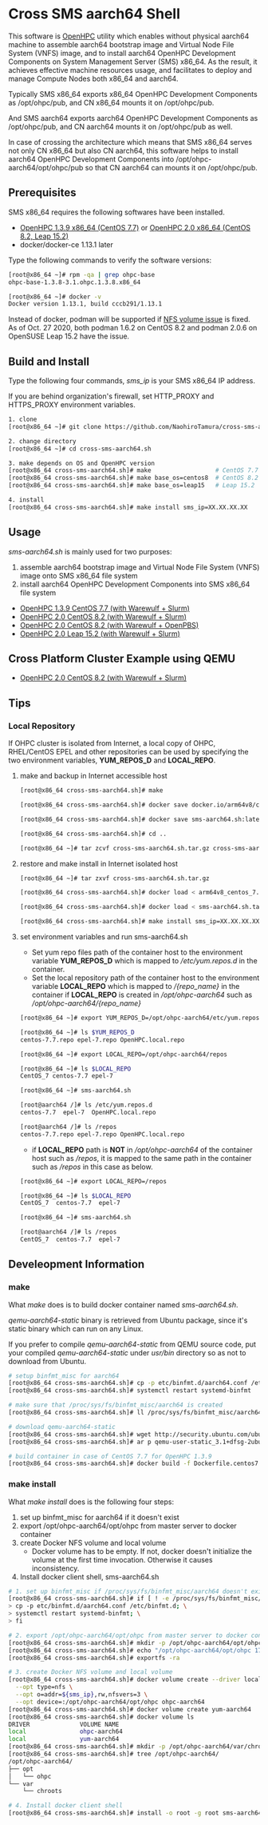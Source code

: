 # Cross SMS aarch64 Shell

This software is [OpenHPC][1] utility which enables without physical
aarch64 machine to assemble aarch64 bootstrap image and Virtual Node
File System (VNFS) image, and to install aarch64 OpenHPC Development
Components on System Management Server (SMS) x86_64.
As the result, it achieves effective machine resources usage, and
facilitates to deploy and manage Compute Nodes both x86_64 and
aarch64.

Typically SMS x86_64 exports x86_64 OpenHPC Development Components as
/opt/ohpc/pub, and CN x86_64 mounts it on /opt/ohpc/pub.

And SMS aarch64 exports aarch64 OpenHPC Development Components as
/opt/ohpc/pub, and CN aarch64 mounts it on /opt/ohpc/pub as well.


In case of crossing the architecture which means that SMS x86_64
serves not only CN x86_64 but also CN aarch64, this software helps to
install aarch64 OpenHPC Development Components into
/opt/ohpc-aarch64/opt/ohpc/pub so that CN aarch64 can mounts it on
/opt/ohpc/pub.

[1]: https://github.com/openhpc/ohpc "OpenHPC"


## Prerequisites

SMS x86_64 requires the following softwares have been installed.

* [OpenHPC 1.3.9 x86_64 (CentOS 7.7)][2] or [OpenHPC 2.0 x86_64
  (CentOS 8.2, Leap 15.2)][3]
* docker/docker-ce 1.13.1 later

Type the following commands to verify the software versions:

```sh
[root@x86_64 ~]# rpm -qa | grep ohpc-base
ohpc-base-1.3.8-3.1.ohpc.1.3.8.x86_64

[root@x86_64 ~]# docker -v
Docker version 1.13.1, build cccb291/1.13.1
```

[2]: https://github.com/openhpc/ohpc/wiki/1.3.X "Community building blocks for HPC systems (v1.3.9)"
[3]: https://github.com/openhpc/ohpc/wiki/2.X "Community building blocks for HPC systems (2.0)"

Instead of docker, podman will be supported if [NFS volume issue][4]
is fixed.
As of Oct. 27 2020, both podman 1.6.2 on CentOS 8.2 and podman 2.0.6
on OpenSUSE Leap 15.2 have the issue.

[4]: https://github.com/containers/podman/issues/4304


## Build and Install

Type the following four commands, *sms_ip* is your SMS x86_64 IP
address.

If you are behind organization's firewall, set HTTP_PROXY and
HTTPS_PROXY environment variables.

```sh
1. clone
[root@x86_64 ~]# git clone https://github.com/NaohiroTamura/cross-sms-aarch64.sh

2. change directory
[root@x86_64 ~]# cd cross-sms-aarch64.sh

3. make depends on OS and OpenHPC version
[root@x86_64 cross-sms-aarch64.sh]# make                  # CentOS 7.7 for OpenHPC 1.3.9
[root@x86_64 cross-sms-aarch64.sh]# make base_os=centos8  # CentOS 8.2 for OpenHPC 2.0
[root@x86_64 cross-sms-aarch64.sh]# make base_os=leap15   # Leap 15.2  for OpenHPC 2.0

4. install
[root@x86_64 cross-sms-aarch64.sh]# make install sms_ip=XX.XX.XX.XX
```

## Usage

*sms-aarch64.sh* is mainly used for two purposes:

1. assemble aarch64 bootstrap image and Virtual Node File System
   (VNFS) image onto SMS x86_64 file system
2. install aarch64 OpenHPC Development Components into SMS x86_64 file
   system


- [OpenHPC 1.3.9 CentOS 7.7 (with Warewulf + Slurm)](doc/usage_centos7_slurm.md)
- [OpenHPC 2.0 CentOS 8.2 (with Warewulf + Slurm)](doc/usage_centos8_slurm.md)
- [OpenHPC 2.0 CentOS 8.2 (with Warewulf + OpenPBS)](doc/usage_centos8_openpbs.md)
- [OpenHPC 2.0 Leap 15.2 (with Warewulf + Slurm)](doc/usage_leap15_slurm.md)


## Cross Platform Cluster Example using QEMU

- [OpenHPC 2.0 CentOS 8.2 (with Warewulf + Slurm)](doc/example_qemu_centos8_slurm.md)

## Tips

### Local Repository

If OHPC cluster is isolated from Internet, a local copy of OHPC,
RHEL/CentOS EPEL and other repositories can be used by specifying the
two environment variables, **YUM_REPOS_D** and **LOCAL_REPO**.

1. make and backup in Internet accessible host

    ```sh
    [root@x86_64 cross-sms-aarch64.sh]# make

    [root@x86_64 cross-sms-aarch64.sh]# docker save docker.io/arm64v8/centos:7 | gzip > arm64v8_centos_7.tar.gz

    [root@x86_64 cross-sms-aarch64.sh]# docker save sms-aarch64.sh:latest | gzip > sms-aarch64.sh.tar.gz

    [root@x86_64 cross-sms-aarch64.sh]# cd ..

    [root@x86_64 ~]# tar zcvf cross-sms-aarch64.sh.tar.gz cross-sms-aarch64.sh
    ```

2. restore and make install in Internet isolated host

    ```sh
    [root@x86_64 ~]# tar zxvf cross-sms-aarch64.sh.tar.gz

    [root@x86_64 cross-sms-aarch64.sh]# docker load < arm64v8_centos_7.tar.gz

    [root@x86_64 cross-sms-aarch64.sh]# docker load < sms-aarch64.sh.tar.gz

    [root@x86_64 cross-sms-aarch64.sh]# make install sms_ip=XX.XX.XX.XX
    ```

3. set environment variables and run sms-aarch64.sh

    * Set yum repo files path of the container host to the environment
      variable **YUM_REPOS_D** which is mapped to */etc/yum.repos.d*
      in the container.
    * Set the local repository path of the container host to the
      environment variable **LOCAL_REPO** which is mapped to
      */{repo_name}* in the container if **LOCAL_REPO** is created in
      */opt/ohpc-aarch64* such as */opt/ohpc-aarch64/{repo_name}*

    ```sh
    [root@x86_64 ~]# export YUM_REPOS_D=/opt/ohpc-aarch64/etc/yum.repos.d

    [root@x86_64 ~]# ls $YUM_REPOS_D
    centos-7.7.repo epel-7.repo OpenHPC.local.repo

    [root@x86_64 ~]# export LOCAL_REPO=/opt/ohpc-aarch64/repos

    [root@x86_64 ~]# ls $LOCAL_REPO
    CentOS_7 centos-7.7 epel-7

    [root@x86_64 ~]# sms-aarch64.sh

    [root@aarch64 /]# ls /etc/yum.repos.d
    centos-7.7  epel-7  OpenHPC.local.repo

    [root@aarch64 /]# ls /repos
    centos-7.7.repo epel-7.repo OpenHPC.local.repo
    ```

    * if **LOCAL_REPO** path is **NOT** in */opt/ohpc-aarch64* of the
      container host such as */repos*, it is mapped to the same path
      in the container such as */repos* in this case as below.

    ```sh
    [root@x86_64 ~]# export LOCAL_REPO=/repos

    [root@x86_64 ~]# ls $LOCAL_REPO
    CentOS_7  centos-7.7  epel-7

    [root@x86_64 ~]# sms-aarch64.sh

    [root@aarch64 /]# ls /repos
    CentOS_7  centos-7.7  epel-7
    ```

## Develeopment Information

### make

What *make* does is to build docker container named *sms-aarch64.sh*.

*qemu-aarch64-static* binary is retrieved from Ubuntu package, since
it's static binary which can run on any Linux.

If you prefer to compile *qemu-aarch64-static* from QEMU source code,
put your compiled *qemu-aarch64-static* under *usr/bin* directory so
as not to download from Ubuntu.

```sh
# setup binfmt_misc for aarch64
[root@x86_64 cross-sms-aarch64.sh]# cp -p etc/binfmt.d/aarch64.conf /etc/binfmt.d
[root@x86_64 cross-sms-aarch64.sh]# systemctl restart systemd-binfmt

# make sure that /proc/sys/fs/binfmt_misc/aarch64 is created
[root@x86_64 cross-sms-aarch64.sh]# ll /proc/sys/fs/binfmt_misc/aarch64

# download qemu-aarch64-static
[root@x86_64 cross-sms-aarch64.sh]# wget http://security.ubuntu.com/ubuntu/pool/universe/q/qemu/qemu-user-static_3.1+dfsg-2ubuntu3.1_amd64.deb
[root@x86_64 cross-sms-aarch64.sh]# ar p qemu-user-static_3.1+dfsg-2ubuntu3.1_amd64.deb data.tar.xz | tar Jxvf - ./usr/bin/qemu-aarch64-static

# build container in case of CentOS 7.7 for OpenHPC 1.3.9
[root@x86_64 cross-sms-aarch64.sh]# docker build -f Dockerfile.centos7 -t sms-aarch64.sh .
```

### make install

What *make install* does is the following four steps:

1. set up binfmt_misc for aarch64 if it doesn't exist
2. export /opt/ohpc-aarch64/opt/ohpc from master server to docker
   container
3. create Docker NFS volume and local volume
   * Docker volume has to be empty. If not, docker doesn't initialize
     the volume at the first time invocation. Otherwise it causes
     inconsistency.
4. Install docker client shell, sms-aarch64.sh

```sh
# 1. set up binfmt_misc if /proc/sys/fs/binfmt_misc/aarch64 doesn't exist
[root@x86_64 cross-sms-aarch64.sh]# if [ ! -e /proc/sys/fs/binfmt_misc/aarch64 ]; then \
> cp -p etc/binfmt.d/aarch64.conf /etc/binfmt.d; \
> systemctl restart systemd-binfmt; \
> fi

# 2. export /opt/ohpc-aarch64/opt/ohpc from master server to docker container in case of CentOS 7.7 for OpenHPC 1.3.9
[root@x86_64 cross-sms-aarch64.sh]# mkdir -p /opt/ohpc-aarch64/opt/ohpc
[root@x86_64 cross-sms-aarch64.sh]# echo "/opt/ohpc-aarch64/opt/ohpc 172.17.0.0/16(rw,no_subtree_check,no_root_squash) ${sms_ip}/32(rw,no_subtree_check,no_root_squash)" >> /etc/exports
[root@x86_64 cross-sms-aarch64.sh]# exportfs -ra

# 3. create Docker NFS volume and local volume
[root@x86_64 cross-sms-aarch64.sh]# docker volume create --driver local \
  --opt type=nfs \
  --opt o=addr=${sms_ip},rw,nfsvers=3 \
  --opt device=:/opt/ohpc-aarch64/opt/ohpc ohpc-aarch64
[root@x86_64 cross-sms-aarch64.sh]# docker volume create yum-aarch64
[root@x86_64 cross-sms-aarch64.sh]# docker volume ls
DRIVER              VOLUME NAME
local               ohpc-aarch64
local               yum-aarch64
[root@x86_64 cross-sms-aarch64.sh]# mkdir -p /opt/ohpc-aarch64/var/chroots
[root@x86_64 cross-sms-aarch64.sh]# tree /opt/ohpc-aarch64/
/opt/ohpc-aarch64/
├── opt
│   └── ohpc
└── var
    └── chroots

# 4. Install docker client shell
[root@x86_64 cross-sms-aarch64.sh]# install -o root -g root sms-aarch64.sh /usr/local/bin
```
